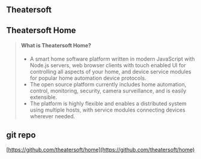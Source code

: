 ## Theatersoft

## Theatersoft Home
> #### What is Theatersoft Home?
>* A smart home software platform written in modern JavaScript with Node.js servers, web browser clients with touch enabled UI for controlling all aspects of your home, and device service modules for popular home automation device protocols.
>* The open source platform currently includes home automation, control, monitoring, security, camera surveillance, and is easily extensible.
>* The platform is highly flexible and enables a distributed system using multiple hosts, with service modules connecting devices wherever needed.

## git repo
[https://github.com/theatersoft/home](https://github.com/theatersoft/home)


